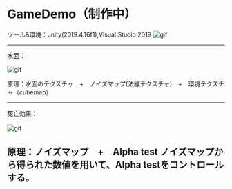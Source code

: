 # GameDemo（制作中）
ツール&環境：unity(2019.4.16f1),Visual Studio 2019
![gif](https://github.com/Lijiaqing233/GameDemo/blob/master/Gamedemo.gif)

--------------------------------------------------------------------------------------
水面：


   ![gif](https://github.com/Lijiaqing233/GameDemo/blob/master/suimian.gif)
   
   
   原理：水面のテクスチャ　+　ノイズマップ(法線テクスチャ)　+　環境テクスチャ（cubemap）　

--------------------------------------------------------------------------------------
死亡効果：

![gif](https://github.com/Lijiaqing233/GameDemo/blob/master/die.gif)
　 
  
  原理：ノイズマップ　+　Alpha test
   ノイズマップから得られた数値を用いて、Alpha testをコントロールする。
 --------------------------------------------------------------------------------------  


